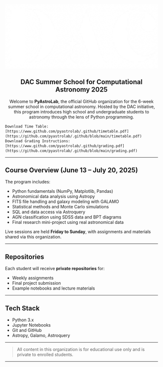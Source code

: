 
<p align="center">
  <img src="image.png" width="600" alt="DAC Logo">
</p>

<h2 align="center">DAC Summer School for Computational Astronomy 2025</h2>

<p align="center">
  Welcome to <strong>PyAstroLab</strong>, the official GitHub organization for the 6-week summer school in computational astronomy. Hosted by the DAC initiative, this program introduces high school and undergraduate students to astronomy through the lens of Python programming.
</p>

```
Download Time Table: [https://www.github.com/pyastrolab/.github/timetable.pdf](https://github.com/pyastrolab/.github/blob/main/timetable.pdf)
Download Grading Instructions: [https://www.github.com/pyastrolab/.github/grading.pdf](https://github.com/pyastrolab/.github/blob/main/grading.pdf)
```
---

## Course Overview (June 13 – July 20, 2025)

The program includes:

* Python fundamentals (NumPy, Matplotlib, Pandas)
* Astronomical data analysis using Astropy
* FITS file handling and galaxy modeling with GALAMO
* Statistical methods and Monte Carlo simulations
* SQL and data access via Astroquery
* AGN classification using SDSS data and BPT diagrams
* Final research mini-project using real astronomical data

Live sessions are held **Friday to Sunday**, with assignments and materials shared via this organization.

---

## Repositories

Each student will receive **private repositories** for:

* Weekly assignments
* Final project submission
* Example notebooks and lecture materials

---

## Tech Stack

* Python 3.x
* Jupyter Notebooks
* Git and GitHub
* Astropy, Galamo, Astroquery

---

> All content in this organization is for educational use only and is private to enrolled students.

---
